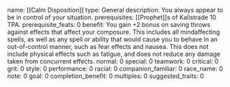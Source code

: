 name: [[Calm Disposition]]
type: General
description: You always appear to be in control of your situation.
prerequisites: [[Prophet]]s of Kalistrade 10 TPA.
prerequisite_feats: 0
benefit: You gain +2 bonus on saving throws against effects that affect your composure. This includes all mindaffecting spells, as well as any spell or ability that would cause you to behave in an out-of-control manner, such as fear effects and nausea. This does not include physical effects such as fatigue, and does not reduce any damage taken from concurrent effects.
normal: 0
special: 0
teamwork: 0
critical: 0
grit: 0
style: 0
performance: 0
racial: 0
companion_familiar: 0
race_name: 0
note: 0
goal: 0
completion_benefit: 0
multiples: 0
suggested_traits: 0
